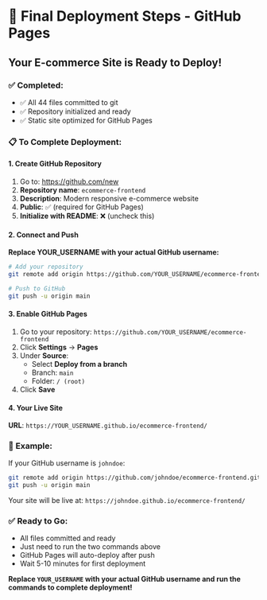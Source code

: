 # 🚀 Final Deployment Steps - GitHub Pages

## Your E-commerce Site is Ready to Deploy!

### ✅ Completed:
- ✅ All 44 files committed to git
- ✅ Repository initialized and ready
- ✅ Static site optimized for GitHub Pages

### 📋 To Complete Deployment:

#### 1. Create GitHub Repository
1. Go to: https://github.com/new
2. **Repository name**: `ecommerce-frontend`
3. **Description**: Modern responsive e-commerce website
4. **Public**: ✅ (required for GitHub Pages)
5. **Initialize with README**: ❌ (uncheck this)

#### 2. Connect and Push
**Replace YOUR_USERNAME with your actual GitHub username:**

```bash
# Add your repository
git remote add origin https://github.com/YOUR_USERNAME/ecommerce-frontend.git

# Push to GitHub
git push -u origin main
```

#### 3. Enable GitHub Pages
1. Go to your repository: `https://github.com/YOUR_USERNAME/ecommerce-frontend`
2. Click **Settings** → **Pages**
3. Under **Source**:
   - Select **Deploy from a branch**
   - Branch: `main`
   - Folder: `/ (root)`
4. Click **Save**

#### 4. Your Live Site
**URL**: `https://YOUR_USERNAME.github.io/ecommerce-frontend/`

### 🎯 Example:
If your GitHub username is `johndoe`:
```bash
git remote add origin https://github.com/johndoe/ecommerce-frontend.git
git push -u origin main
```

Your site will be live at: `https://johndoe.github.io/ecommerce-frontend/`

### ✅ Ready to Go:
- All files committed and ready
- Just need to run the two commands above
- GitHub Pages will auto-deploy after push
- Wait 5-10 minutes for first deployment

**Replace `YOUR_USERNAME` with your actual GitHub username and run the commands to complete deployment!**
